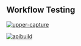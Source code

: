 ## Workflow Testing 

[![upper-capture](https://github.com/Ren4u/ghactions/actions/workflows/upper-capture.yml/badge.svg)](https://github.com/Ren4u/ghactions/actions/workflows/upper-capture.yml)

[![apibuild](https://github.com/Ren4u/ghactions/actions/workflows/apibuild.yml/badge.svg)](https://github.com/Ren4u/ghactions/actions/workflows/apibuild.yml)